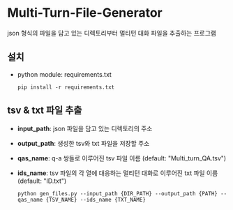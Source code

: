 # Multi-Turn-File-Generator
json 형식의 파일을 담고 있는 디렉토리부터 멀티턴 대화 파일을 추출하는 프로그램 

## 설치
- python module: requirements.txt
  
  ```
  pip install -r requirements.txt
  ```
## tsv & txt 파일 추출
- **input_path**: json 파일을 담고 있는 디렉토리의 주소
- **output_path**: 생성한 tsv와 txt 파일을 저장할 주소
- **qas_name**: q-a 쌍들로 이루어진 tsv 파일 이름 (default: "Multi_turn_QA.tsv")
- **ids_name**: tsv 파일의 각 열에 대응하는 멀티턴 대화로 이루어진 txt 파일 이름 (default: "ID.txt")
  
  ```
  python gen_files.py --input_path {DIR_PATH} --output_path {PATH} --qas_name {TSV_NAME} --ids_name {TXT_NAME}
  ```
